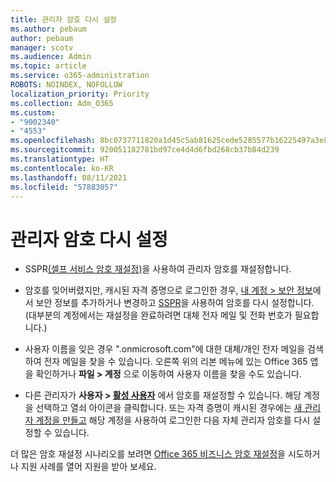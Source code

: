 ```yaml
---
title: 관리자 암호 다시 설정
ms.author: pebaum
author: pebaum
manager: scotv
ms.audience: Admin
ms.topic: article
ms.service: o365-administration
ROBOTS: NOINDEX, NOFOLLOW
localization_priority: Priority
ms.collection: Adm_O365
ms.custom:
- "9002340"
- "4553"
ms.openlocfilehash: 8bc0737711820a1d45c5ab81625cede5285577b16225497a3e86e64b3cf24ed1
ms.sourcegitcommit: 920051182781bd97ce4d4d6fbd268cb37b84d239
ms.translationtype: HT
ms.contentlocale: ko-KR
ms.lasthandoff: 08/11/2021
ms.locfileid: "57883057"
---
```

# <a name="admin-password-reset"></a>관리자 암호 다시 설정

- SSPR[(셀프 서비스 암호 재설정)](https://passwordreset.microsoftonline.com/)을 사용하여 관리자 암호를 재설정합니다.

- 암호를 잊어버렸지만, 캐시된 자격 증명으로 로그인한 경우, [내 계정 > 보안 정보](https://mysignins.microsoft.com/security-info)에서 보안 정보를 추가하거나 변경하고 [SSPR](https://passwordreset.microsoftonline.com/)을 사용하여 암호를 다시 설정합니다. (대부분의 계정에서는 재설정을 완료하려면 대체 전자 메일 및 전화 번호가 필요합니다.)

- 사용자 이름을 잊은 경우 ".onmicrosoft.com"에 대한 대체/개인 전자 메일을 검색하여 전자 메일을 찾을 수 있습니다.  오른쪽 위의 리본 메뉴에 있는 Office 365 앱을 확인하거나 **파일 > 계정** 으로 이동하여 사용자 이름을 찾을 수도 있습니다.

- 다른 관리자가 **사용자 > [활성 사용자](https://portal.office.com/adminportal/home#/users)** 에서 암호를 재설정할 수 있습니다. 해당 계정을 선택하고 열쇠 아이콘을 클릭합니다.  또는 자격 증명이 캐시된 경우에는 [새 관리자 계정을 만들고](https://portal.office.com/adminportal/home#/users) 해당 계정을 사용하여 로그인한 다음 자체 관리자 암호를 다시 설정할 수 있습니다.

더 많은 암호 재설정 시나리오를 보려면 [Office 365 비즈니스 암호 재설정](https://docs.microsoft.com/microsoft-365/admin/add-users/reset-passwords)을 시도하거나 지원 사례를 열어 지원을 받아 보세요.
